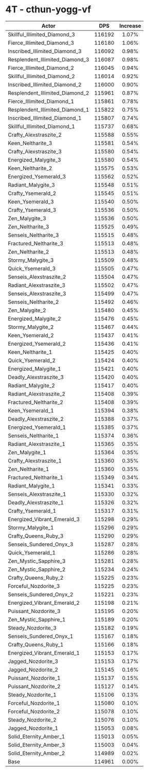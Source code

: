 # 4T - cthun-yogg-vf
| Actor | DPS | Increase |
|---|:---:|:---:|
|Skillful_Illimited_Diamond_3|116192|1.07%|
|Fierce_Illimited_Diamond_3|116180|1.06%|
|Inscribed_Illimited_Diamond_3|116092|0.98%|
|Resplendent_Illimited_Diamond_3|116087|0.98%|
|Fierce_Illimited_Diamond_2|116045|0.94%|
|Skillful_Illimited_Diamond_2|116014|0.92%|
|Inscribed_Illimited_Diamond_2|116000|0.90%|
|Resplendent_Illimited_Diamond_2|115961|0.87%|
|Fierce_Illimited_Diamond_1|115861|0.78%|
|Resplendent_Illimited_Diamond_1|115822|0.75%|
|Inscribed_Illimited_Diamond_1|115807|0.74%|
|Skillful_Illimited_Diamond_1|115737|0.68%|
|Crafty_Alexstraszite_2|115588|0.55%|
|Keen_Neltharite_3|115581|0.54%|
|Crafty_Alexstraszite_3|115580|0.54%|
|Energized_Malygite_3|115580|0.54%|
|Keen_Neltharite_2|115575|0.53%|
|Energized_Ysemerald_3|115562|0.52%|
|Radiant_Malygite_3|115548|0.51%|
|Crafty_Ysemerald_2|115545|0.51%|
|Keen_Ysemerald_3|115540|0.50%|
|Crafty_Ysemerald_3|115536|0.50%|
|Zen_Malygite_3|115536|0.50%|
|Zen_Neltharite_3|115525|0.49%|
|Senseis_Neltharite_3|115515|0.48%|
|Fractured_Neltharite_3|115513|0.48%|
|Zen_Neltharite_2|115513|0.48%|
|Stormy_Malygite_3|115509|0.48%|
|Quick_Ysemerald_3|115505|0.47%|
|Senseis_Alexstraszite_2|115504|0.47%|
|Radiant_Alexstraszite_3|115502|0.47%|
|Senseis_Alexstraszite_3|115499|0.47%|
|Senseis_Neltharite_2|115492|0.46%|
|Zen_Malygite_2|115480|0.45%|
|Energized_Malygite_2|115476|0.45%|
|Stormy_Malygite_2|115467|0.44%|
|Keen_Ysemerald_2|115437|0.41%|
|Energized_Ysemerald_2|115436|0.41%|
|Keen_Neltharite_1|115425|0.40%|
|Quick_Ysemerald_2|115424|0.40%|
|Energized_Malygite_1|115421|0.40%|
|Deadly_Alexstraszite_3|115420|0.40%|
|Radiant_Malygite_2|115417|0.40%|
|Radiant_Alexstraszite_2|115408|0.39%|
|Fractured_Neltharite_2|115408|0.39%|
|Keen_Ysemerald_1|115394|0.38%|
|Deadly_Alexstraszite_2|115388|0.37%|
|Energized_Ysemerald_1|115385|0.37%|
|Senseis_Neltharite_1|115374|0.36%|
|Radiant_Alexstraszite_1|115365|0.35%|
|Zen_Malygite_1|115364|0.35%|
|Crafty_Alexstraszite_1|115360|0.35%|
|Zen_Neltharite_1|115360|0.35%|
|Fractured_Neltharite_1|115349|0.34%|
|Radiant_Malygite_1|115341|0.33%|
|Senseis_Alexstraszite_1|115330|0.32%|
|Deadly_Alexstraszite_1|115326|0.32%|
|Crafty_Ysemerald_1|115317|0.31%|
|Energized_Vibrant_Emerald_3|115298|0.29%|
|Stormy_Malygite_1|115296|0.29%|
|Crafty_Queens_Ruby_3|115290|0.29%|
|Senseis_Sundered_Onyx_3|115287|0.28%|
|Quick_Ysemerald_1|115286|0.28%|
|Zen_Mystic_Sapphire_3|115281|0.28%|
|Zen_Mystic_Sapphire_2|115234|0.24%|
|Crafty_Queens_Ruby_2|115225|0.23%|
|Forceful_Nozdorite_3|115225|0.23%|
|Senseis_Sundered_Onyx_2|115221|0.23%|
|Energized_Vibrant_Emerald_2|115198|0.21%|
|Puissant_Nozdorite_3|115195|0.20%|
|Zen_Mystic_Sapphire_1|115189|0.20%|
|Steady_Nozdorite_3|115182|0.19%|
|Senseis_Sundered_Onyx_1|115167|0.18%|
|Crafty_Queens_Ruby_1|115166|0.18%|
|Energized_Vibrant_Emerald_1|115153|0.17%|
|Jagged_Nozdorite_3|115153|0.17%|
|Jagged_Nozdorite_2|115145|0.16%|
|Puissant_Nozdorite_1|115137|0.15%|
|Puissant_Nozdorite_2|115127|0.14%|
|Steady_Nozdorite_1|115106|0.13%|
|Forceful_Nozdorite_1|115080|0.10%|
|Forceful_Nozdorite_2|115078|0.10%|
|Steady_Nozdorite_2|115076|0.10%|
|Jagged_Nozdorite_1|115053|0.08%|
|Solid_Eternity_Amber_1|115013|0.05%|
|Solid_Eternity_Amber_3|115003|0.04%|
|Solid_Eternity_Amber_2|114989|0.02%|
|Base|114961|0.00%|
